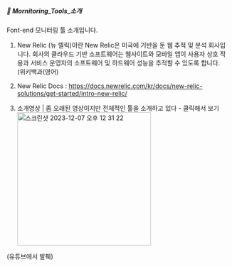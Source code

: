 ##### 🌵 Mornitoring_Tools_소개

Font-end 모니터링 툴 소개입니다. 

1. New Relic (뉴 렐릭)이란
   New Relic은 미국에 기반을 둔 웹 추적 및 분석 회사입니다.
   회사의 클라우드 기반 소프트웨어는 웹사이트와 모바일 앱이 사용자 상호 작용과 서비스 운영자의 소프트웨어 및 하드웨어 성능을 추적할 수 있도록 합니다.    
   (위키백과(영어)
2. New Relic Docs : https://docs.newrelic.com/kr/docs/new-relic-solutions/get-started/intro-new-relic/

3. 소개영상 | 좀 오래된 영상이지만 전체적인 툴을 소개하고 있다 - 클릭해서 보기         
[<img width="300" alt="스크린샷 2023-12-07 오후 12 31 22" src="https://github.com/PhoebeYoon/Mornitoring_Tools_What/assets/48478079/7895a82d-73fa-40e0-b03d-2db6141b438d">](https://youtu.be/bfiTPHOI9Vk?si=8NBqOQy6PJ6d-5sm)

(유튜브에서 발췌)  
